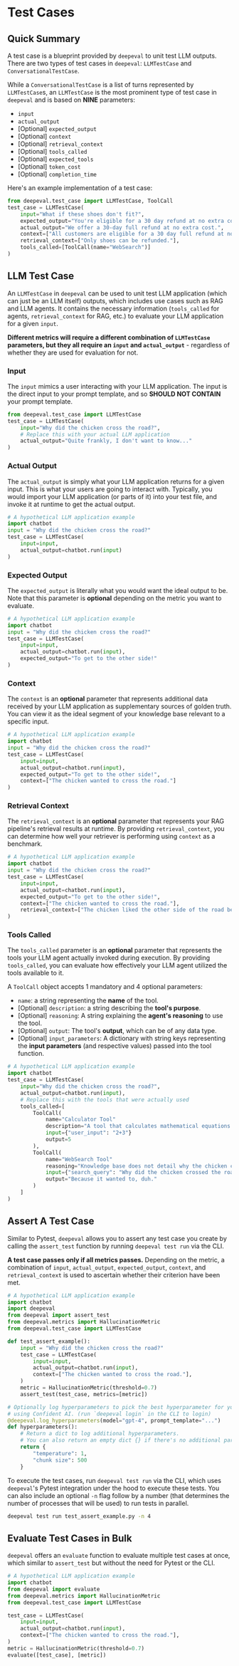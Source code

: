# Test Cases

## Quick Summary

A test case is a blueprint provided by `deepeval` to unit test LLM outputs. There are two types of test cases in `deepeval`: `LLMTestCase` and `ConversationalTestCase`.

While a `ConversationalTestCase` is a list of turns represented by `LLMTestCase`s, an `LLMTestCase` is the most prominent type of test case in `deepeval` and is based on **NINE** parameters:

- `input`
- `actual_output`
- [Optional] `expected_output`
- [Optional] `context`
- [Optional] `retrieval_context`
- [Optional] `tools_called`
- [Optional] `expected_tools`
- [Optional] `token_cost`
- [Optional] `completion_time`

Here's an example implementation of a test case:

```python
from deepeval.test_case import LLMTestCase, ToolCall
test_case = LLMTestCase(
    input="What if these shoes don't fit?",
    expected_output="You're eligible for a 30 day refund at no extra cost.",
    actual_output="We offer a 30-day full refund at no extra cost.",
    context=["All customers are eligible for a 30 day full refund at no extra cost."],
    retrieval_context=["Only shoes can be refunded."],
    tools_called=[ToolCall(name="WebSearch")]
)
```

## LLM Test Case

An `LLMTestCase` in `deepeval` can be used to unit test LLM application (which can just be an LLM itself) outputs, which includes use cases such as RAG and LLM agents. It contains the necessary information (`tools_called` for agents, `retrieval_context` for RAG, etc.) to evaluate your LLM application for a given `input`.

**Different metrics will require a different combination of `LLMTestCase` parameters, but they all require an `input` and `actual_output`** - regardless of whether they are used for evaluation for not.

### Input

The `input` mimics a user interacting with your LLM application. The input is the direct input to your prompt template, and so **SHOULD NOT CONTAIN** your prompt template.

```python
from deepeval.test_case import LLMTestCase
test_case = LLMTestCase(
    input="Why did the chicken cross the road?",
    # Replace this with your actual LLM application
    actual_output="Quite frankly, I don't want to know..."
)
```

### Actual Output

The `actual_output` is simply what your LLM application returns for a given input. This is what your users are going to interact with. Typically, you would import your LLM application (or parts of it) into your test file, and invoke it at runtime to get the actual output.

```python
# A hypothetical LLM application example
import chatbot
input = "Why did the chicken cross the road?"
test_case = LLMTestCase(
    input=input,
    actual_output=chatbot.run(input)
)
```

### Expected Output

The `expected_output` is literally what you would want the ideal output to be. Note that this parameter is **optional** depending on the metric you want to evaluate.

```python
# A hypothetical LLM application example
import chatbot
input = "Why did the chicken cross the road?"
test_case = LLMTestCase(
    input=input,
    actual_output=chatbot.run(input),
    expected_output="To get to the other side!"
)
```

### Context

The `context` is an **optional** parameter that represents additional data received by your LLM application as supplementary sources of golden truth. You can view it as the ideal segment of your knowledge base relevant to a specific input.

```python
# A hypothetical LLM application example
import chatbot
input = "Why did the chicken cross the road?"
test_case = LLMTestCase(
    input=input,
    actual_output=chatbot.run(input),
    expected_output="To get to the other side!",
    context=["The chicken wanted to cross the road."]
)
```

### Retrieval Context

The `retrieval_context` is an **optional** parameter that represents your RAG pipeline's retrieval results at runtime. By providing `retrieval_context`, you can determine how well your retriever is performing using `context` as a benchmark.

```python
# A hypothetical LLM application example
import chatbot
input = "Why did the chicken cross the road?"
test_case = LLMTestCase(
    input=input,
    actual_output=chatbot.run(input),
    expected_output="To get to the other side!",
    context=["The chicken wanted to cross the road."],
    retrieval_context=["The chicken liked the other side of the road better"]
)
```

### Tools Called

The `tools_called` parameter is an **optional** parameter that represents the tools your LLM agent actually invoked during execution. By providing `tools_called`, you can evaluate how effectively your LLM agent utilized the tools available to it.

A `ToolCall` object accepts 1 mandatory and 4 optional parameters:

- `name`: a string representing the **name** of the tool.
- [Optional] `description`: a string describing the **tool's purpose**.
- [Optional] `reasoning`: A string explaining the **agent's reasoning** to use the tool.
- [Optional] `output`: The tool's **output**, which can be of any data type.
- [Optional] `input_parameters`: A dictionary with string keys representing the **input parameters** (and respective values) passed into the tool function.

```python
# A hypothetical LLM application example
import chatbot
test_case = LLMTestCase(
    input="Why did the chicken cross the road?",
    actual_output=chatbot.run(input),
    # Replace this with the tools that were actually used
    tools_called=[
        ToolCall(
            name="Calculator Tool"
            description="A tool that calculates mathematical equations or expressions.",
            input={"user_input": "2+3"}
            output=5
        ),
        ToolCall(
            name="WebSearch Tool"
            reasoning="Knowledge base does not detail why the chicken crossed the road."
            input={"search_query": "Why did the chicken crossed the road?"}
            output="Because it wanted to, duh."
        )
    ]
)
```

## Assert A Test Case

Similar to Pytest, `deepeval` allows you to assert any test case you create by calling the `assert_test` function by running `deepeval test run` via the CLI.

**A test case passes only if all metrics passes.** Depending on the metric, a combination of `input`, `actual_output`, `expected_output`, `context`, and `retrieval_context` is used to ascertain whether their criterion have been met.

```python
# A hypothetical LLM application example
import chatbot
import deepeval
from deepeval import assert_test
from deepeval.metrics import HallucinationMetric
from deepeval.test_case import LLMTestCase

def test_assert_example():
    input = "Why did the chicken cross the road?"
    test_case = LLMTestCase(
        input=input,
        actual_output=chatbot.run(input),
        context=["The chicken wanted to cross the road."],
    )
    metric = HallucinationMetric(threshold=0.7)
    assert_test(test_case, metrics=[metric])

# Optionally log hyperparameters to pick the best hyperparameter for your LLM application
# using Confident AI. (run `deepeval login` in the CLI to login)
@deepeval.log_hyperparameters(model="gpt-4", prompt_template="...")
def hyperparameters():
    # Return a dict to log additional hyperparameters.
    # You can also return an empty dict {} if there's no additional parameters to log
    return {
        "temperature": 1,
        "chunk size": 500
    }
```

To execute the test cases, run `deepeval test run` via the CLI, which uses `deepeval`'s Pytest integration under the hood to execute these tests. You can also include an optional `-n` flag follow by a number (that determines the number of processes that will be used) to run tests in parallel.

```bash
deepeval test run test_assert_example.py -n 4
```

## Evaluate Test Cases in Bulk

`deepeval` offers an `evaluate` function to evaluate multiple test cases at once, which similar to `assert_test` but without the need for Pytest or the CLI.

```python
# A hypothetical LLM application example
import chatbot
from deepeval import evaluate
from deepeval.metrics import HallucinationMetric
from deepeval.test_case import LLMTestCase

test_case = LLMTestCase(
    input=input,
    actual_output=chatbot.run(input),
    context=["The chicken wanted to cross the road."],
)
metric = HallucinationMetric(threshold=0.7)
evaluate([test_case], [metric])
```
